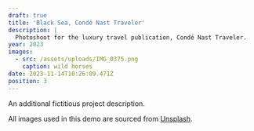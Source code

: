 ```yaml
---
draft: true
title: 'Black Sea, Condé Nast Traveler'
description: |
  Photoshoot for the luxury travel publication, Condé Nast Traveler.
year: 2023
images:
  - src: /assets/uploads/IMG_0375.png
    caption: wild horses
date: 2023-11-14T10:26:09.471Z
position: 3
---
```


An additional fictitious project description.

All images used in this demo are sourced from [Unsplash](https://unsplash.com/).
